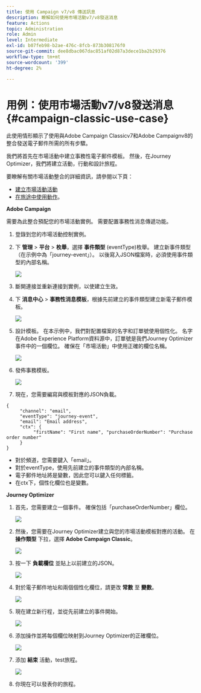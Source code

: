 ```yaml
---
title: 使用 Campaign v7/v8 傳送訊息
description: 瞭解如何使用市場活動v7/v8發送消息
feature: Actions
topic: Administration
role: Admin
level: Intermediate
exl-id: b07feb98-b2ae-476c-8fcb-873b308176f0
source-git-commit: dee8dbac067dac851af02d87a3dece1ba2b29376
workflow-type: tm+mt
source-wordcount: '399'
ht-degree: 2%

---
```


# 用例：使用市場活動v7/v8發送消息 {#campaign-classic-use-case}

此使用情形顯示了使用與Adobe Campaign Classicv7和Adobe Campaignv8的整合發送電子郵件所需的所有步驟。

我們將首先在市場活動中建立事務性電子郵件模板。 然後，在Journey Optimizer，我們將建立活動，行動和設計旅程。

要瞭解有關市場活動整合的詳細資訊，請參閱以下頁：

* [建立市場活動活動](../action/acc-action.md)
* [在旅途中使用動作](../building-journeys/using-adobe-campaign-classic.md)。

**Adobe Campaign**

需要為此整合預配您的市場活動實例。 需要配置事務性消息傳遞功能。

1. 登錄到您的市場活動控制實例。

1. 下 **管理** > **平台** > **枚舉**，選擇 **事件類型** (eventType)枚舉。 建立新事件類型（在示例中為「journey-event」）。 以後寫入JSON檔案時，必須使用事件類型的內部名稱。

   ![](assets/accintegration-uc-1.png)

1. 斷開連接並重新連接到實例，以使建立生效。

1. 下 **消息中心** > **事務性消息模板**，根據先前建立的事件類型建立新電子郵件模板。

   ![](assets/accintegration-uc-2.png)

1. 設計模板。 在本示例中，我們對配置檔案的名字和訂單號使用個性化。 名字在Adobe Experience Platform資料源中，訂單號是我們Journey Optimizer事件中的一個欄位。 確保在「市場活動」中使用正確的欄位名稱。

   ![](assets/accintegration-uc-3.png)

1. 發佈事務模板。

   ![](assets/accintegration-uc-4.png)

1. 現在，您需要編寫與模板對應的JSON負載。

```
{
     "channel": "email",
     "eventType": "journey-event",
     "email": "Email address",
     "ctx": {
          "firstName": "First name", "purchaseOrderNumber": "Purchase order number"
     }
}
```

* 對於頻道，您需要鍵入「email」。
* 對於eventType，使用先前建立的事件類型的內部名稱。
* 電子郵件地址將是變數，因此您可以鍵入任何標籤。
* 在ctx下，個性化欄位也是變數。

**Journey Optimizer**

1. 首先，您需要建立一個事件。 確保包括「purchaseOrderNumber」欄位。

   ![](assets/accintegration-uc-5.png)

1. 然後，您需要在Journey Optimizer建立與您的市場活動模板對應的活動。 在 **操作類型** 下拉，選擇 **Adobe Campaign Classic**。

   ![](assets/accintegration-uc-6.png)

1. 按一下 **負載欄位** 並貼上以前建立的JSON。

   ![](assets/accintegration-uc-7.png)

1. 對於電子郵件地址和兩個個性化欄位，請更改 **常數** 至 **變數**。

   ![](assets/accintegration-uc-8.png)

1. 現在建立新行程，並從先前建立的事件開始。

   ![](assets/accintegration-uc-9.png)

1. 添加操作並將每個欄位映射到Journey Optimizer的正確欄位。

   ![](assets/accintegration-uc-10.png)

1. 添加 **結束** 活動，test旅程。

   ![](assets/accintegration-uc-11.png)

1. 你現在可以發表你的旅程。
